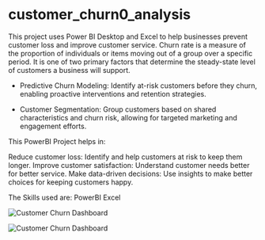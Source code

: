# customer_churn0_analysis

This project uses Power BI Desktop and Excel to help businesses prevent customer loss and improve customer service. Churn rate is a measure of the proportion of individuals or items moving out of a group over a specific period. It is one of two primary factors that determine the steady-state level of customers a business will support.

 - Predictive Churn Modeling: Identify at-risk customers before they churn, enabling proactive interventions and retention strategies.

 - Customer Segmentation: Group customers based on shared characteristics and churn risk, allowing for targeted marketing and engagement efforts.

This PowerBI Project helps in: 

Reduce customer loss: Identify and help customers at risk to keep them longer.
Improve customer satisfaction: Understand customer needs better for better service.
Make data-driven decisions: Use insights to make better choices for keeping customers happy.

The Skills used are:
PowerBI 
Excel


![Customer Churn Dashboard](https://github.com/DataVizExpert-Sham/Predictive-Customer-Analytics-in-Power-BI/assets/151017676/e91b9651-b26e-4ca0-af99-feb91311f5dd)

![Customer Churn Dashboard](https://github.com/DataVizExpert-Sham/Predictive-Customer-Analytics-in-Power-BI/assets/151017676/e91b9651-b26e-4ca0-af99-feb91311f5dd)

